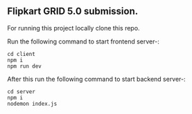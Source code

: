 ## Flipkart GRID 5.0 submission.

For running this project locally clone this repo.


Run the following command to start frontend server-:
```
cd client
npm i
npm run dev
```
After this run the following command to start backend server-:

```
cd server
npm i
nodemon index.js
```